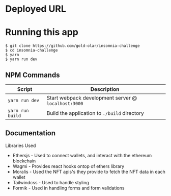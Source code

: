 # Deployed URL 


# Running this app

```shell
$ git clone https://github.com/gold-olar/insomnia-challenge
$ cd insomnia-challenge
$ yarn 
$ yarn run dev
```

## NPM Commands

| Script             | Description                                         |
| -------------------| --------------------------------------------------- |
| `yarn run dev`     | Start webpack development server @ `localhost:3000` |
| `yarn run build`   | Build the application to `./build` directory        |


## Documentation

Libraries Used
- Ethersjs - Used to connect wallets, and interact with the ethereum blockchain
- Wagmi - Provides react hooks ontop of ethers library
- Moralis - Used the NFT apis's they provide to fetch the NFT data in each wallet
- Tailwindcss -  Used to handle styling 
- Formik - Used in handling forms and form validations




